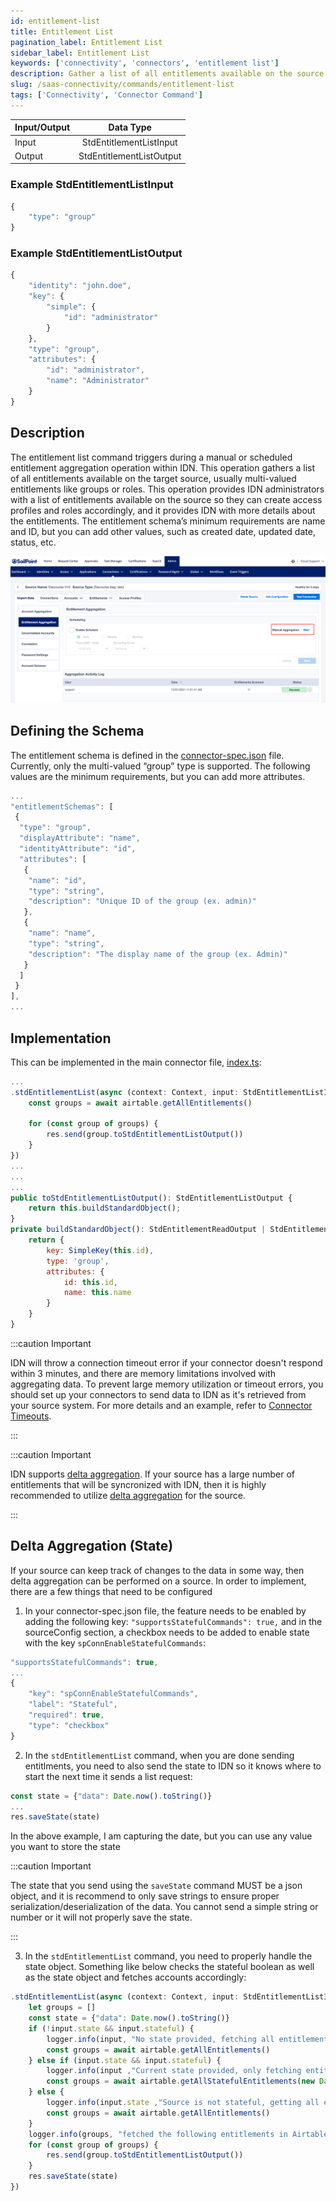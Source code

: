 ```yaml
---
id: entitlement-list
title: Entitlement List
pagination_label: Entitlement List
sidebar_label: Entitlement List
keywords: ['connectivity', 'connectors', 'entitlement list']
description: Gather a list of all entitlements available on the source.
slug: /saas-connectivity/commands/entitlement-list
tags: ['Connectivity', 'Connector Command']
---
```


| Input/Output |        Data Type         |
| :----------- | :----------------------: |
| Input        | StdEntitlementListInput  |
| Output       | StdEntitlementListOutput |

### Example StdEntitlementListInput

```javascript
{
    "type": "group"
}
```

### Example StdEntitlementListOutput

```javascript
{
    "identity": "john.doe",
    "key": {
        "simple": {
            "id": "administrator"
        }
    },
    "type": "group",
    "attributes": {
        "id": "administrator",
        "name": "Administrator"
    }
}
```

## Description

The entitlement list command triggers during a manual or scheduled entitlement aggregation operation within IDN. This operation gathers a list of all entitlements available on the target source, usually multi-valued entitlements like groups or roles. This operation provides IDN administrators with a list of entitlements available on the source so they can create access profiles and roles accordingly, and it provides IDN with more details about the entitlements. The entitlement schema’s minimum requirements are name and ID, but you can add other values, such as created date, updated date, status, etc.

![Discover Schema 4](./img/entitlement_list_idn.png)

## Defining the Schema

The entitlement schema is defined in the [connector-spec.json](https://github.com/sailpoint-oss/airtable-example-connector/blob/main/connector-spec.json) file. Currently, only the multi-valued “group” type is supported. The following values are the minimum requirements, but you can add more attributes.

```javascript
...
"entitlementSchemas": [
 {
  "type": "group",
  "displayAttribute": "name",
  "identityAttribute": "id",
  "attributes": [
   {
    "name": "id",
    "type": "string",
    "description": "Unique ID of the group (ex. admin)"
   },
   {
    "name": "name",
    "type": "string",
    "description": "The display name of the group (ex. Admin)"
   }
  ]
 }
],
...
```

## Implementation

This can be implemented in the main connector file, [index.ts](https://github.com/sailpoint-oss/airtable-example-connector/blob/main/src/index.ts):

```javascript
...
.stdEntitlementList(async (context: Context, input: StdEntitlementListInput, res: Response<StdEntitlementListOutput>) => {
    const groups = await airtable.getAllEntitlements()

    for (const group of groups) {
        res.send(group.toStdEntitlementListOutput())
    }
})
...
...
...
public toStdEntitlementListOutput(): StdEntitlementListOutput {
    return this.buildStandardObject();
}
private buildStandardObject(): StdEntitlementReadOutput | StdEntitlementListOutput {
    return {
        key: SimpleKey(this.id),
        type: 'group',
        attributes: {
            id: this.id,
            name: this.name
        }
    }
}
```
:::caution Important

IDN will throw a connection timeout error if your connector doesn't respond within 3 minutes, and there are memory limitations involved with aggregating data. To prevent large memory utilization or timeout errors, you should set up your connectors to send data to IDN as it's retrieved from your source system. For more details and an example, refer to [Connector Timeouts](../in-depth/connector-timeouts.md).

:::

:::caution Important

IDN supports [delta aggregation](#delta-aggregation-state). If your source has a large number of entitlements that will be syncronized with IDN, then it is highly recommended to utilize [delta aggregation](#delta-aggregation-state) for the source. 

:::

## Delta Aggregation (State)

If your source can keep track of changes to the data in some way, then delta aggregation can be performed on a source. In order to implement, there are a few things that need to be configured

1. In your connector-spec.json file, the feature needs to be enabled by adding the following key: ```"supportsStatefulCommands": true,``` and in the sourceConfig section, a checkbox needs to be added to enable state with the key ```spConnEnableStatefulCommands```:

```javascript
"supportsStatefulCommands": true,
...
{
    "key": "spConnEnableStatefulCommands",
    "label": "Stateful",
    "required": true,
    "type": "checkbox"
}
```

2. In the ```stdEntitlementList``` command, when you are done sending entitlments, you need to also send the state to IDN so it knows where to start the next time it sends a list request:

```javascript
const state = {"data": Date.now().toString()}
...
res.saveState(state)
```

In the above example, I am capturing the date, but you can use any value you want to store the state

:::caution Important

The state that you send using the ```saveState``` command MUST be a json object, and it is recommend to only save strings to ensure proper serialization/deserialization of the data. You cannot send a simple string or number or it will not properly save the state.

:::

3. In the ```stdEntitlementList``` command, you need to properly handle the state object. Something like below checks the stateful boolean as well as the state object and fetches accounts accordingly:

```javascript
.stdEntitlementList(async (context: Context, input: StdEntitlementListInput, res: Response<StdEntitlementListOutput>) => {
    let groups = []
    const state = {"data": Date.now().toString()}
    if (!input.state && input.stateful) {
        logger.info(input, "No state provided, fetching all entitlements")
        const groups = await airtable.getAllEntitlements()
    } else if (input.state && input.stateful) {
        logger.info(input ,"Current state provided, only fetching entitlements after that state")
        const groups = await airtable.getAllStatefulEntitlements(new Date(Number(input.state?.data)))
    } else {
        logger.info(input.state ,"Source is not stateful, getting all entitlements")
        const groups = await airtable.getAllEntitlements()
    }
    logger.info(groups, "fetched the following entitlements in Airtable")
    for (const group of groups) {
        res.send(group.toStdEntitlementListOutput())
    }
    res.saveState(state)
})
```